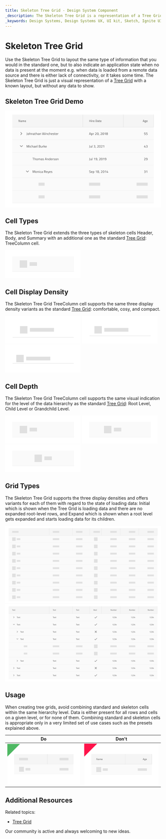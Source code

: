 ```yaml
---
title: Skeleton Tree Grid - Design System Component
_description: The Skeleton Tree Grid is a representation of a Tree Grid component that is shown while hierarchical data is being loaded in the background to provide content for its cells in a tabular fashion.
_keywords: Design Systems, Design Systems UX, UI kit, Sketch, Ignite UI for Angular, Sketch to Angular, Sketch to Angular, Angular, Angular Design System, Export code from Sketch, Design Kits for Angular, Sketch HTML, Sketch to HTML, Sketch UI kits
---
```


# Skeleton Tree Grid

Use the Skeleton Tree Grid to layout the same type of information that you would in the standard one, but to also indicate an application state when no data is present at the moment e.g. when data is loaded from a remote data source and there is either lack of connectivity, or it takes some time. The Skeleton Tree Grid is just a visual representation of a [Tree Grid](tree-grid.md) with a known layout, but without any data to show.

## Skeleton Tree Grid Demo

<img class="responsive-img" src="../images/tree_grid_skeleton_demo.png" srcset="../images/tree_grid_skeleton_demo@2x.png 2x" />

## Cell Types

The Skeleton Tree Grid extends the three types of skeleton cells Header, Body, and Summary with an additional one as the standard [Tree Grid](tree-grid.md): TreeColumn cell.

<img class="responsive-img" src="../images/tree_grid_skeleton_column_cell.png" srcset="../images/tree_grid_skeleton_column_cell@2x.png 2x" />

## Cell Display Density

The Skeleton Tree Grid TreeColumn cell supports the same three display density variants as the standard [Tree Grid](tree-grid.md): comfortable, cosy, and compact.

<img class="responsive-img" src="../images/tree_grid_skeleton_column_cell_comfortable.png" srcset="../images/tree_grid_skeleton_column_cell_comfortable@2x.png 2x" />
<img class="responsive-img" src="../images/tree_grid_skeleton_column_cell_cosy.png" srcset="../images/tree_grid_skeleton_column_cell_cosy@2x.png 2x" />
<img class="responsive-img" src="../images/tree_grid_skeleton_column_cell_compact.png" srcset="../images/tree_grid_skeleton_column_cell_compact@2x.png 2x" />

## Cell Depth

The Skeleton Tree Grid TreeColumn cell supports the same visual indication for the level of the data hierarchy as the standard [Tree Grid](tree-grid.md): Root Level, Child Level or Grandchild Level.

<img class="responsive-img" src="../images/tree_grid_skeleton_cell_body_root_level.png" srcset="../images/tree_grid_skeleton_cell_body_root_level@2x.png 2x" />
<img class="responsive-img" src="../images/tree_grid_skeleton_cell_body_child_level.png" srcset="../images/tree_grid_skeleton_cell_body_child_level@2x.png 2x" />
<img class="responsive-img" src="../images/tree_grid_skeleton_cell_body_grandchild_level.png" srcset="../images/tree_grid_skeleton_cell_body_grandchild_level@2x.png 2x" />

## Grid Types

The Skeleton Tree Grid supports the three display densities and offers variants for each of them with regard to the state of loading data: Initial which is shown when the Tree Grid is loading data and there are no expanded root-level rows, and Expand which is shown when a root level gets expanded and starts loading data for its children.

<img class="responsive-img" src="../images/tree_grid_skeleton_initial.png" srcset="../images/tree_grid_skeleton_initial@2x.png 2x" />
<img class="responsive-img" src="../images/tree_grid_skeleton_expand.png" srcset="../images/tree_grid_skeleton_expand@2x.png 2x" />

## Usage

When creating tree grids, avoid combining standard and skeleton cells within the same hierarchy level. Data is either present for all rows and cells on a given level, or for none of them. Combining standard and skeleton cells is appropriate only in a very limited set of use cases such as the presets explained above.

| Do                                                                                                | Don't                                                                                                 |
| ------------------------------------------------------------------------------------------------- | ----------------------------------------------------------------------------------------------------- |
| <img class="responsive-img" src="../images/tree_grid_skeleton_do1.png" srcset="../images/tree_grid_skeleton_do1@2x.png 2x" /> | <img class="responsive-img" src="../images/tree_grid_skeleton_dont1.png" srcset="../images/tree_grid_skeleton_dont1@2x.png 2x" /> |

## Additional Resources

Related topics:

- [Tree Grid](tree-grid.md)
  <div class="divider--half"></div>

Our community is active and always welcoming to new ideas.
